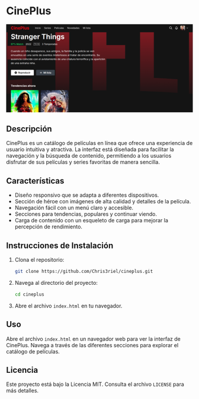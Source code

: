 # CinePlus
![alt text](image.png)
## Descripción
CinePlus es un catálogo de películas en línea que ofrece una experiencia de usuario intuitiva y atractiva. La interfaz está diseñada para facilitar la navegación y la búsqueda de contenido, permitiendo a los usuarios disfrutar de sus películas y series favoritas de manera sencilla.

## Características
- Diseño responsivo que se adapta a diferentes dispositivos.
- Sección de héroe con imágenes de alta calidad y detalles de la película.
- Navegación fácil con un menú claro y accesible.
- Secciones para tendencias, populares y continuar viendo.
- Carga de contenido con un esqueleto de carga para mejorar la percepción de rendimiento.

## Instrucciones de Instalación
1. Clona el repositorio:
   ```bash
   git clone https://github.com/Chris3riel/cineplus.git
   ```
2. Navega al directorio del proyecto:
   ```bash
   cd cineplus
   ```
3. Abre el archivo `index.html` en tu navegador.

## Uso
Abre el archivo `index.html` en un navegador web para ver la interfaz de CinePlus. Navega a través de las diferentes secciones para explorar el catálogo de películas.

## Licencia
Este proyecto está bajo la Licencia MIT. Consulta el archivo `LICENSE` para más detalles.
